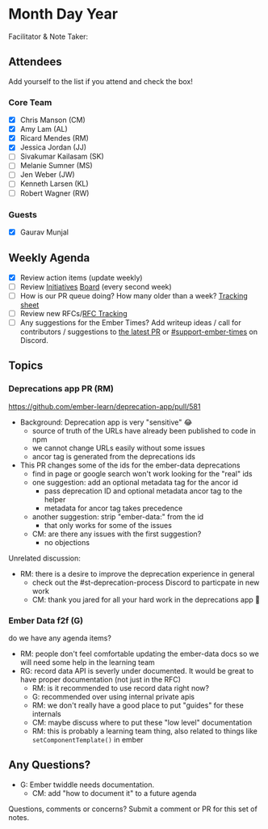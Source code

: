 # Month Day Year

Facilitator & Note Taker: 

## Attendees

Add yourself to the list if you attend and check the box!

### Core Team
- [x]  Chris Manson (CM)
- [x]  Amy Lam (AL)
- [x]  Ricard Mendes (RM)
- [x]  Jessica Jordan (JJ)
- [ ]  Sivakumar Kailasam (SK)
- [ ]  Melanie Sumner (MS)
- [ ]  Jen Weber (JW)
- [ ]  Kenneth Larsen (KL)
- [ ]  Robert Wagner (RW)

### Guests

 - [x]  Gaurav Munjal

## Weekly Agenda

- [x]  Review action items (update weekly)
- [ ]  Review [Initiatives](https://github.com/orgs/ember-learn/projects/19) [Board](https://github.com/orgs/ember-learn/projects/33) [](https://github.com/orgs/ember-learn/projects/19)(every second week)
- [ ]  How is our PR queue doing? How many older than a week? [Tracking sheet](https://docs.google.com/spreadsheets/d/1sPyN9z9wZMpTNwqCfa6R9QSPZkIW4iQd-H4gZC7ILLk/edit#gid=2035777454)
- [ ]  Review new RFCs/[RFC Tracking](https://github.com/emberjs/rfc-tracking)
- [ ]  Any suggestions for the Ember Times? Add writeup ideas / call for contributors / suggestions to [the latest PR](https://github.com/ember-learn/ember-blog/pulls?q=is%3Aopen+is%3Apr+label%3A%22%F0%9F%97%9E+embertimes%22%20or%20#support-ember-times) or [#support-ember-times](https://discordapp.com/channels/480462759797063690/485450546887786506) on Discord.

## Topics

### Deprecations app PR (RM)

https://github.com/ember-learn/deprecation-app/pull/581

- Background: Deprecation app is very "sensitive" :joy:
  - source of truth of the URLs have already been published to code in npm
  - we cannot change URLs easily without some issues
  - ancor tag is generated from the deprecations ids
- This PR changes some of the ids for the ember-data deprecations
  - find in page or google search won't work looking for the "real" ids
  - one suggestion: add an optional metadata tag for the ancor id
    - pass deprecation ID and optional metadata ancor tag to the helper
    - metadata for ancor tag takes precedence
  - another suggestion: strip "ember-data:" from the id
    - that only works for some of the issues
  - CM: are there any issues with the first suggestion?
    - no objections
  
Unrelated discussion: 

- RM: there is a desire to improve the deprecation experience in general
  - check out the #st-deprecation-process Discord to particpate in new work
  - CM: thank you jared for all your hard work in the deprecations app :tada:
    

### Ember Data f2f (G) 

do we have any agenda items?

- RM: people don't feel comfortable updating the ember-data docs so we will need some help in the learning team
- RG: record data API is severly under documented. It would be great to have proper documentation (not just in the RFC)
  - RM: is it recommended to use record data right now?
  - G: recommended over using internal private apis
  - RM: we don't really have a good place to put "guides" for these internals
  - CM: maybe discuss where to put these "low level" documentation
  - RM: this is probably a learning team thing, also related to things like `setComponentTemplate()` in ember


## Any Questions?

- G: Ember twiddle needs documentation.
  - CM: add "how to document it" to a future agenda
  
Questions, comments or concerns? Submit a comment or PR for this set of notes.
